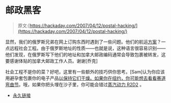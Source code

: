# 邮政黑客

> 原文:[https://hackaday.com/2007/04/12/postal-hacking/](https://hackaday.com/2007/04/12/postal-hacking/)

显然，我们的俄罗斯兄弟在网上订购东西时遇到了一些问题。他们的航运[方案](http://englishrussia.com/?p=334#more-334)？一点远程社会工程。由于俄罗斯地址的性质——也就是说，这种语言很容易识别——他们发现，在俄罗斯写下他们的地址和加拿大邮政编码通常会导致包裹被转发，这要感谢体贴的加拿大邮政工作人员。谢谢[乔克]

社会工程不是你的菜？好吧，这里有一些额外的技巧供你思考。[Sam]认为你应该用避孕套包裹你的电子产品[以保持它们干燥。如果你在纽约，你可能想去看看](http://www.instructables.com/id/SP9ADDTF0DTUJUW/#CWHKH3DF0FHGVHE)[赛道弯曲节](http://www.bentfestival.org/)。哦，如果你把头埋在沙子里，你可能会错过[蒸汽动力 R2D2](http://www.crabfu.com/steamtoys/r2s2/) 。

*   [永久链接](http://englishrussia.com/?p=334#more-334)